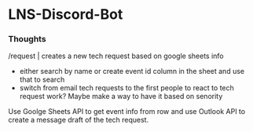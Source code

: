 # LNS-Discord-Bot

### Thoughts

/request <row> | creates a new tech request based on google sheets info 
- either search by name or create event id column in the sheet and use that to search
- switch from email tech requests to the first people to react to tech request work? Maybe make a way to have it based on senority


Use Goolge Sheets API to get event info from row and use Outlook API to create a message draft of the tech request. 
